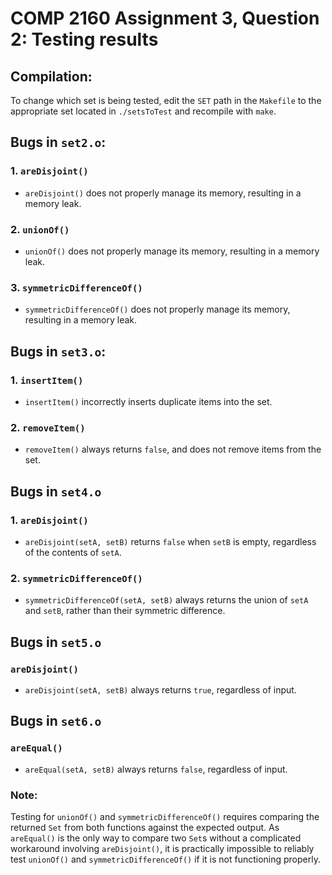 # COMP 2160 Assignment 3, Question 2: Testing results

## Compilation:
To change which set is being tested, edit the `SET` path in the `Makefile` to the appropriate set located in `./setsToTest` and recompile with `make`.

## Bugs in `set2.o`:

### 1. `areDisjoint()`
- `areDisjoint()` does not properly manage its memory, resulting in a memory leak.

### 2. `unionOf()`
- `unionOf()` does not properly manage its memory, resulting in a memory leak.

### 3. `symmetricDifferenceOf()`
- `symmetricDifferenceOf()` does not properly manage its memory, resulting in a memory leak.

## Bugs in `set3.o`:

### 1. `insertItem()`
- `insertItem()` incorrectly inserts duplicate items into the set.

### 2. `removeItem()`
- `removeItem()` always returns `false`, and does not remove items from the set.

## Bugs in `set4.o`

### 1. `areDisjoint()`
- `areDisjoint(setA, setB)` returns `false` when `setB` is empty, regardless of the contents of `setA`.

### 2. `symmetricDifferenceOf()`
- `symmetricDifferenceOf(setA, setB)` always returns the union of `setA` and `setB`, rather than their symmetric difference.

## Bugs in `set5.o`

### `areDisjoint()`
- `areDisjoint(setA, setB)` always returns `true`, regardless of input.

## Bugs in `set6.o`

### `areEqual()`
- `areEqual(setA, setB)` always returns `false`, regardless of input.

### Note:
Testing for `unionOf()` and `symmetricDifferenceOf()` requires comparing the returned `Set` from both functions against the expected output. As `areEqual()` is the only way to compare two `Set`s without a complicated workaround involving `areDisjoint()`, it is practically impossible to reliably test `unionOf()` and `symmetricDifferenceOf()` if it is not functioning properly.